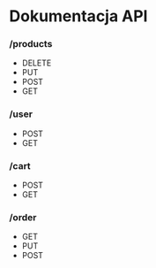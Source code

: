 # Dokumentacja API
### /products
- DELETE
- PUT
- POST
- GET
### /user
- POST
- GET
### /cart
- POST
- GET
### /order
- GET
- PUT
- POST
